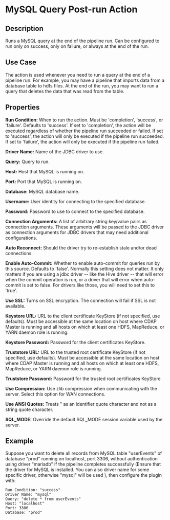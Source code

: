 # MySQL Query Post-run Action


Description
-----------
Runs a MySQL query at the end of the pipeline run.
Can be configured to run only on success, only on failure, or always at the end of the run.


Use Case
--------
The action is used whenever you need to run a query at the end of a pipeline run.
For example, you may have a pipeline that imports data from a database table to
hdfs files. At the end of the run, you may want to run a query that deletes the data
that was read from the table.


Properties
----------
**Run Condition:** When to run the action. Must be 'completion', 'success', or 'failure'. Defaults to 'success'.
If set to 'completion', the action will be executed regardless of whether the pipeline run succeeded or failed.
If set to 'success', the action will only be executed if the pipeline run succeeded.
If set to 'failure', the action will only be executed if the pipeline run failed.

**Driver Name:** Name of the JDBC driver to use.

**Query:** Query to run.

**Host:** Host that MySQL is running on.

**Port:** Port that MySQL is running on.

**Database:** MySQL database name.

**Username:** User identity for connecting to the specified database.

**Password:** Password to use to connect to the specified database.

**Connection Arguments:** A list of arbitrary string key/value pairs as connection arguments. These arguments
will be passed to the JDBC driver as connection arguments for JDBC drivers that may need additional configurations.

**Auto Reconnect:** Should the driver try to re-establish stale and/or dead connections.

**Enable Auto-Commit:** Whether to enable auto-commit for queries run by this source. Defaults to 'false'.
Normally this setting does not matter. It only matters if you are using a jdbc driver -- like the Hive
driver -- that will error when the commit operation is run, or a driver that will error when auto-commit is
set to false. For drivers like those, you will need to set this to 'true'.

**Use SSL:** Turns on SSL encryption. The connection will fail if SSL is not available.

**Keystore URL:** URL to the client certificate KeyStore (if not specified, use defaults). Must be accessible at the
same location on host where CDAP Master is running and all hosts on which at least one HDFS, MapReduce, or YARN daemon
role is running.

**Keystore Password:** Password for the client certificates KeyStore.

**Truststore URL:** URL to the trusted root certificate KeyStore (if not specified, use defaults). Must be accessible at
the same location on host where CDAP Master is running and all hosts on which at least one HDFS, MapReduce, or YARN
daemon role is running.

**Truststore Password:** Password for the trusted root certificates KeyStore

**Use Compression:** Use zlib compression when communicating with the server. Select this option for WAN
connections.

**Use ANSI Quotes:** Treats " as an identifier quote character and not as a string quote character.

**SQL_MODE:** Override the default SQL_MODE session variable used by the server.


Example
-------
Suppose you want to delete all records from MySQL table "userEvents" of database "prod" running on localhost, port 3306,
without authentication using driver "mariadb" if the pipeline completes successfully (Ensure that the driver for MySQL is 
installed. You can also driver name for some specific driver, otherwise "mysql" will be used ), 
then configure the plugin with:

```
Run Condition: "success" 
Driver Name: "mysql"
Query: "delete * from userEvents"
Host: "localhost"
Port: 3306
Database: "prod"
```
